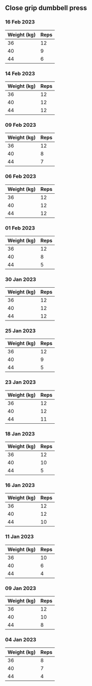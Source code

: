 ## Close grip dumbbell press

### 16 Feb 2023

| Weight (kg) | Reps |
| ----------- | ---- |
| 36 | 12 |
| 40 | 9 |
| 44 | 6 |

### 14 Feb 2023

| Weight (kg) | Reps |
| ----------- | ---- |
| 36 | 12 |
| 40 | 12 |
| 44 | 12 |

### 09 Feb 2023

| Weight (kg) | Reps |
| ----------- | ---- |
| 36 | 12 |
| 40 | 8 |
| 44 | 7 |

### 06 Feb 2023

| Weight (kg) | Reps |
| ----------- | ---- |
| 36 | 12 |
| 40 | 12 |
| 44 | 12 |

### 01 Feb 2023

| Weight (kg) | Reps |
| ----------- | ---- |
| 36 | 12 |
| 40 | 8 |
| 44 | 5 |

### 30 Jan 2023

| Weight (kg) | Reps |
| ----------- | ---- |
| 36 | 12 |
| 40 | 12 |
| 44 | 12 |

### 25 Jan 2023

| Weight (kg) | Reps |
| ----------- | ---- |
| 36 | 12 |
| 40 | 9 |
| 44 | 5 |

### 23 Jan 2023

| Weight (kg) | Reps |
| ----------- | ---- |
| 36 | 12 |
| 40 | 12 |
| 44 | 11 |

### 18 Jan 2023

| Weight (kg) | Reps |
| ----------- | ---- |
| 36 | 12 |
| 40 | 10 |
| 44 | 5 |

### 16 Jan 2023

| Weight (kg) | Reps |
| ----------- | ---- |
| 36 | 12 |
| 40 | 12 |
| 44 | 10 |

### 11 Jan 2023

| Weight (kg) | Reps |
| ----------- | ---- |
| 36 | 10 |
| 40 | 6 |
| 44 | 4 |

### 09 Jan 2023

| Weight (kg) | Reps |
| ----------- | ---- |
| 36 | 12 |
| 40 | 10 |
| 44 | 8 |

### 04 Jan 2023

| Weight (kg) | Reps |
| ----------- | ---- |
| 36 | 8 |
| 40 | 7 |
| 44 | 4 |